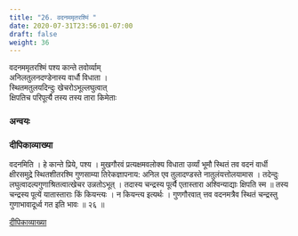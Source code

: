 ```yaml
---
title: "26. वदनममृतरश्मिं "
date: 2020-07-31T23:56:01-07:00
draft: false
weight: 36
---
```


<div class="skt_gadya">

</div>

<div class="shloka">

वदनममृतरश्मिं पश्य कान्ते तवोर्व्याम्  <br/>
अनिलतुलनदण्डेनास्य वार्धौ विधाता  । <br/>
स्थितमतुलयदिन्दुः खेचरोऽभूल्लघुत्वात्  <br/>
क्षिपतिच परिपूर्त्यै तस्य तस्य तारा किमेताः <br/>


</div>

### अन्वयः
<div class="tatparya">


</div>

### दीपिकाव्याख्या

<div class="padartha">

वदनमिति । हे कान्ते प्रिये, पश्य । मुखगौरवं प्रत्यक्षमवलोक्य विधाता उर्व्यां
भूमौ स्थितं तव वदनं वार्धी क्षीरसमुद्रे स्थितशीतरश्मि गुणसाम्या तिरेकज्ञापनाय:
अनिल एव तुलादण्डस्ते नातुलंयत्तोलयामास । तदेन्दुः लघुत्वादल्पगुणाश्रितत्वात्खेचर उन्नतोऽभूत् । तदास्य चन्द्रस्य पूर्त्यै एतास्तारा अश्विन्याद्याः क्षिपति स्म ॥
तस्य चन्द्रस्य पूत्यें यातास्ताराः किं कियन्त्यः । न कियन्त्य इत्यर्थः । गुणगौरवात् त्तव वदनमत्रैव स्थितं चन्द्रस्तु गुणाभावादूर्ध्व गत इति भावः ॥ २६ ॥
</div>

[दीपिकाव्याख्या](https://archive.org/details/in.ernet.dli.2015.345526/page/n27/mode/2up?view=theater)